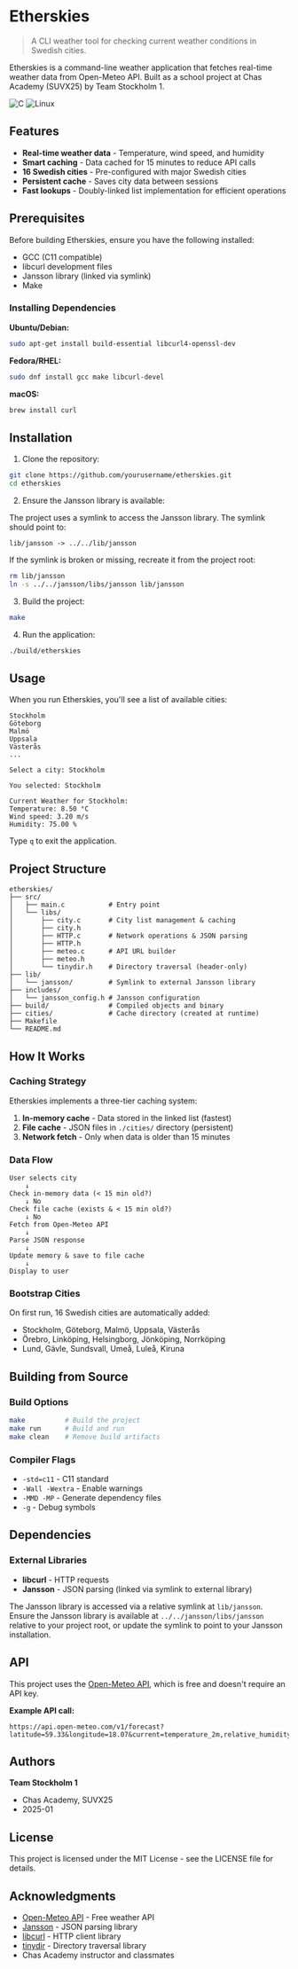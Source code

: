 # Etherskies

> A CLI weather tool for checking current weather conditions in Swedish cities.

Etherskies is a command-line weather application that fetches real-time weather data from Open-Meteo API. Built as a school project at Chas Academy (SUVX25) by Team Stockholm 1.

![C](https://img.shields.io/badge/c-%2300599C.svg?style=flat&logo=c&logoColor=white)
![Linux](https://img.shields.io/badge/Linux-FCC624?style=flat&logo=linux&logoColor=black)

## Features

- **Real-time weather data** - Temperature, wind speed, and humidity
- **Smart caching** - Data cached for 15 minutes to reduce API calls
- **16 Swedish cities** - Pre-configured with major Swedish cities
- **Persistent cache** - Saves city data between sessions
- **Fast lookups** - Doubly-linked list implementation for efficient operations

## Prerequisites

Before building Etherskies, ensure you have the following installed:

- GCC (C11 compatible)
- libcurl development files
- Jansson library (linked via symlink)
- Make

### Installing Dependencies

**Ubuntu/Debian:**
```bash
sudo apt-get install build-essential libcurl4-openssl-dev
```

**Fedora/RHEL:**
```bash
sudo dnf install gcc make libcurl-devel
```

**macOS:**
```bash
brew install curl
```

## Installation

1. Clone the repository:
```bash
git clone https://github.com/yourusername/etherskies.git
cd etherskies
```

2. Ensure the Jansson library is available:

The project uses a symlink to access the Jansson library. The symlink should point to:
```
lib/jansson -> ../../lib/jansson
```

If the symlink is broken or missing, recreate it from the project root:
```bash
rm lib/jansson
ln -s ../../jansson/libs/jansson lib/jansson
```

3. Build the project:
```bash
make
```

4. Run the application:
```bash
./build/etherskies
```

## Usage

When you run Etherskies, you'll see a list of available cities:

```
Stockholm
Göteborg
Malmö
Uppsala
Västerås
...

Select a city: Stockholm

You selected: Stockholm

Current Weather for Stockholm:
Temperature: 8.50 °C
Wind speed: 3.20 m/s
Humidity: 75.00 %
```

Type `q` to exit the application.

## Project Structure

```
etherskies/
├── src/
│   ├── main.c           # Entry point
│   └── libs/
│       ├── city.c       # City list management & caching
│       ├── city.h
│       ├── HTTP.c       # Network operations & JSON parsing
│       ├── HTTP.h
│       ├── meteo.c      # API URL builder
│       ├── meteo.h
│       └── tinydir.h    # Directory traversal (header-only)
├── lib/
│   └── jansson/         # Symlink to external Jansson library
├── includes/
│   └── jansson_config.h # Jansson configuration
├── build/               # Compiled objects and binary
├── cities/              # Cache directory (created at runtime)
├── Makefile
└── README.md
```

## How It Works

### Caching Strategy

Etherskies implements a three-tier caching system:

1. **In-memory cache** - Data stored in the linked list (fastest)
2. **File cache** - JSON files in `./cities/` directory (persistent)
3. **Network fetch** - Only when data is older than 15 minutes

### Data Flow

```
User selects city
    ↓
Check in-memory data (< 15 min old?)
    ↓ No
Check file cache (exists & < 15 min old?)
    ↓ No
Fetch from Open-Meteo API
    ↓
Parse JSON response
    ↓
Update memory & save to file cache
    ↓
Display to user
```

### Bootstrap Cities

On first run, 16 Swedish cities are automatically added:
- Stockholm, Göteborg, Malmö, Uppsala, Västerås
- Örebro, Linköping, Helsingborg, Jönköping, Norrköping
- Lund, Gävle, Sundsvall, Umeå, Luleå, Kiruna

## Building from Source

### Build Options

```bash
make          # Build the project
make run      # Build and run
make clean    # Remove build artifacts
```

### Compiler Flags

- `-std=c11` - C11 standard
- `-Wall -Wextra` - Enable warnings
- `-MMD -MP` - Generate dependency files
- `-g` - Debug symbols

## Dependencies

### External Libraries

- **libcurl** - HTTP requests
- **Jansson** - JSON parsing (linked via symlink to external library)

The Jansson library is accessed via a relative symlink at `lib/jansson`. Ensure the Jansson library is available at `../../jansson/libs/jansson` relative to your project root, or update the symlink to point to your Jansson installation.

## API

This project uses the [Open-Meteo API](https://open-meteo.com/), which is free and doesn't require an API key.

**Example API call:**
```
https://api.open-meteo.com/v1/forecast?latitude=59.33&longitude=18.07&current=temperature_2m,relative_humidity_2m,wind_speed_10m
```

## Authors

**Team Stockholm 1**
- Chas Academy, SUVX25
- 2025-01

## License

This project is licensed under the MIT License - see the LICENSE file for details.

## Acknowledgments

- [Open-Meteo API](https://open-meteo.com/) - Free weather API
- [Jansson](https://github.com/akheron/jansson) - JSON parsing library
- [libcurl](https://curl.se/libcurl/) - HTTP client library
- [tinydir](https://github.com/cxong/tinydir) - Directory traversal library
- Chas Academy instructor and classmates
